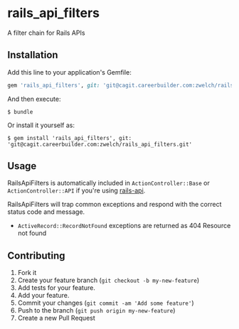 # rails_api_filters

A filter chain for Rails APIs

## Installation

Add this line to your application's Gemfile:

```ruby
gem 'rails_api_filters', git: 'git@cagit.careerbuilder.com:zwelch/rails_api_filters.git'
```

And then execute:

    $ bundle

Or install it yourself as:

    $ gem install 'rails_api_filters', git: 'git@cagit.careerbuilder.com:zwelch/rails_api_filters.git'

## Usage

RailsApiFilters is automatically included in `ActionController::Base` or `ActionController::API` if you're using [rails-api](https://github.com/rails-api/rails-api). 

RailsApiFilters will trap common exceptions and respond with the correct status code and message.

- `ActiveRecord::RecordNotFound` exceptions are returned as 404 Resource not found

## Contributing

1. Fork it
2. Create your feature branch (`git checkout -b my-new-feature`)
3. Add tests for your feature.
4. Add your feature.
5. Commit your changes (`git commit -am 'Add some feature'`)
6. Push to the branch (`git push origin my-new-feature`)
7. Create a new Pull Request
